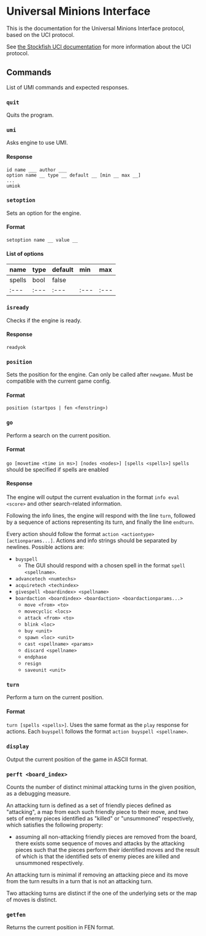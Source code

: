 # Universal Minions Interface

This is the documentation for the Universal Minions Interface protocol, based on the UCI protocol.

See [the Stockfish UCI documentation](https://official-stockfish.github.io/docs/stockfish-wiki/UCI-&-Commands.html) for more information about the UCI protocol.

## Commands

List of UMI commands and expected responses.

### `quit`
Quits the program.

### `umi`
Asks engine to use UMI.

#### Response
```
id name ___ author ___
option name __ type __ default __ [min __ max __]
...
umiok
```

### `setoption`
Sets an option for the engine.

#### Format
`setoption name __ value __`

#### List of options
| name | type | default | min | max |
|:---|:---|:---|:---|:---|
| spells | bool | false |  |  |
|:---|:---|:---|:---|:---|

### `isready`
Checks if the engine is ready.

#### Response
```
readyok
```

<!-- ### `newgame`
Indicates that the next positions are from a new game.

#### Format
`newgame <configstring>` -->

### `position`
Sets the position for the engine. Can only be called after `newgame`. Must be compatible with the current game config.

#### Format
`position (startpos | fen <fenstring>)`

### `go`
Perform a search on the current position.

#### Format
`go [movetime <time in ms>] [nodes <nodes>] [spells <spells>]` 
`spells` should be specified if spells are enabled

#### Response
The engine will output the current evaluation in the format `info eval <score>` and other search-related information.

Following the info lines, the engine will respond with the line `turn`, followed by a sequence of actions representing its turn, and finally the line `endturn`.

Every action should follow the format `action <actiontype> [actionparams...]`. Actions and info strings should be separated by newlines. Possible actions are:

- `buyspell`
    - The GUI should respond with a chosen spell in the format `spell <spellname>`.
- `advancetech <numtechs>`
- `acquiretech <techindex>`
- `givespell <boardindex> <spellname>`
- `boardaction <boardindex> <boardaction> <boardactionparams...>`
    - `move <from> <to>`
    - `movecyclic <locs>`
    - `attack <from> <to>`
    - `blink <loc>`
    - `buy <unit>`
    - `spawn <loc> <unit>`
    - `cast <spellname> <params>`
    - `discard <spellname>`
    - `endphase`
    - `resign`
    - `saveunit <unit>`

### `turn`
Perform a turn on the current position.

#### Format
`turn [spells <spells>]`. Uses the same format as the `play` response for actions. Each `buyspell` follows the format `action buyspell <spellname>`.

### `display`
Output the current position of the game in ASCII format.

### `perft <board_index>`
Counts the number of distinct minimal attacking turns in the given position, as a debugging measure. 

An attacking turn is defined as a set of friendly pieces defined as "attacking", a map from each such friendly piece to their move, and two sets of enemy pieces identified as "killed" or "unsummoned" respectively, which satisfies the following property:
- assuming all non-attacking friendly pieces are removed from the board, there exists some sequence of moves and attacks by the attacking pieces such that the pieces perform their identified moves and the result of which is that the identified sets of enemy pieces are killed and unsummoned respectively.

An attacking turn is minimal if removing an attacking piece and its move from the turn results in a turn that is not an attacking turn.

Two attacking turns are distinct if the one of the underlying sets or the map of moves is distinct.

### `getfen`
Returns the current position in FEN format.